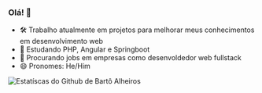 ### Olá! 👋
- 🛠 Trabalho atualmente em projetos para melhorar meus conhecimentos em desenvolvimento web
- 🌱 Estudando PHP, Angular e Springboot
- 👯 Procurando jobs em empresas como desenvoldedor web fullstack
- 😄 Pronomes: He/Him

<img src="https://camo.githubusercontent.com/19a888c81ffb0d1d16443defc7e7559f8909ae850e8ec1d527650b37f065daa4/68747470733a2f2f6769746875622d726561646d652d73746174732e76657263656c2e6170702f6170693f757365726e616d653d616e7572616768617a72612673686f775f69636f6e733d74727565267468656d653d7472616e73706172656e74" alt="Estatíscas do Github de Bartô Alheiros" data-canonical-src="https://github-readme-stats.vercel.app/api?username=bartoalheiros&amp;show_icons=true&amp;theme=transparent" style="max-width: 100%;">
